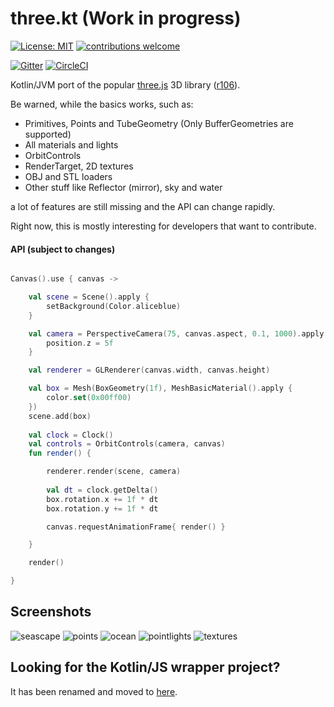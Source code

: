 # three.kt (Work in progress)

[![License: MIT](https://img.shields.io/badge/License-MIT-yellow.svg)](https://opensource.org/licenses/MIT)
[![contributions welcome](https://img.shields.io/badge/contributions-welcome-brightgreen.svg?style=flat)](https://github.com/markaren/three.kt/issues)

[![Gitter](https://badges.gitter.im/markaren/three.kt.svg)](https://gitter.im/markaren/three.kt?utm_source=badge&utm_medium=badge&utm_campaign=pr-badge)
[![CircleCI](https://circleci.com/gh/markaren/three.kt.svg?style=svg)](https://circleci.com/gh/markaren/three.kt)

Kotlin/JVM port of the popular [three.js](http://threejs.org) 3D library ([r106](https://github.com/mrdoob/three.js/tree/r106)).

Be warned, while the basics works, such as:
* Primitives, Points and TubeGeometry (Only BufferGeometries are supported)
* All materials and lights
* OrbitControls
* RenderTarget, 2D textures
* OBJ and STL loaders
* Other stuff like Reflector (mirror), sky and water
 
a lot of features are still missing and the API can change rapidly.

Right now, this is mostly interesting for developers that want to contribute.


#### API (subject to changes)

```kotlin

Canvas().use { canvas ->

    val scene = Scene().apply {
        setBackground(Color.aliceblue)
    }

    val camera = PerspectiveCamera(75, canvas.aspect, 0.1, 1000).apply {
        position.z = 5f
    }

    val renderer = GLRenderer(canvas.width, canvas.height)

    val box = Mesh(BoxGeometry(1f), MeshBasicMaterial().apply {
        color.set(0x00ff00)
    })
    scene.add(box)
    
    val clock = Clock()
    val controls = OrbitControls(camera, canvas)
    fun render() {

        renderer.render(scene, camera)
        
        val dt = clock.getDelta()
        box.rotation.x += 1f * dt
        box.rotation.y += 1f * dt

        canvas.requestAnimationFrame{ render() }

    }

    render()

}
```

## Screenshots

![seascape](https://raw.githubusercontent.com/markaren/three.kt/screenshots/seascape.png)
![points](https://raw.githubusercontent.com/markaren/three.kt/screenshots/points.png)
![ocean](https://raw.githubusercontent.com/markaren/three.kt/screenshots/ocean.png)
![pointlights](https://raw.githubusercontent.com/markaren/three.kt/screenshots/pointlights.png)
![textures](https://raw.githubusercontent.com/markaren/three.kt/screenshots/textures.png)

## Looking for the Kotlin/JS wrapper project?
It has been renamed and moved to [here](https://github.com/markaren/three-kt-wrapper).
